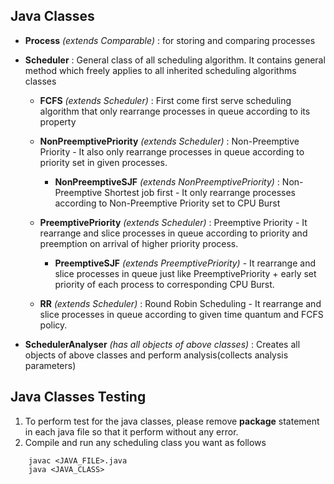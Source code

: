 ## Java Classes

* **Process** *(extends Comparable)* : for storing and comparing processes

* **Scheduler** : General class of all scheduling algorithm. It contains general method which freely applies to all inherited scheduling algorithms classes

    - **FCFS** *(extends Scheduler)* : First come first serve scheduling algorithm that only rearrange processes in queue according to its property

    - **NonPreemptivePriority** *(extends Scheduler)* : Non-Preemptive Priority - It also only rearrange processes in queue according to priority set in given processes.
        - **NonPreemptiveSJF** *(extends NonPreemptivePriority)* : Non-Preemptive Shortest job first - It only rearrange processes according to Non-Preemptive Priority set to CPU Burst

    - **PreemptivePriority** *(extends Scheduler)* : Preemptive Priority - It rearrange and slice processes in queue according to priority and preemption on arrival of higher priority process.
        - **PreemptiveSJF** *(extends PreemptivePriority)* - It rearrange and slice processes in queue just like PreemptivePriority + early set priority of each process to corresponding CPU Burst.
    - **RR** *(extends Scheduler)* : Round Robin Scheduling - It rearrange and slice processes in queue according to given time quantum and FCFS policy.

* **SchedulerAnalyser** *(has all objects of above classes)* : Creates all objects of above classes and perform analysis(collects analysis parameters)


## Java Classes Testing 
1. To perform test for the java classes, please remove **package** statement in each java file so that it perform without any error.
2. Compile and run any scheduling class you want as follows
```
    javac <JAVA_FILE>.java
    java <JAVA_CLASS>
```
